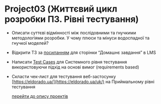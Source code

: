 # Project03 (Життєвий цикл розробки ПЗ. Рівні тестування)
+ Описати суттєві відмінності між послідовними та гнучкими методологіями розробки. У чому плюси та мінуси водоспадної та гнучкої моделей?
+ Відкрити ТЗ за [посиланням](https://docs.google.com/document/d/1B0AzKtf2AL2b6Kv2s2pKYl0KvOADP1DgAF6X51Eb3lM/edit) для сторінки “Домашнє завдання” в LMS
+ Написати [Test Cases](https://github.com/makstyt/pet_projects2023/blob/project03/Test%20cases%20for%20homework%20page%20in%20LMS.pdf) для Системного рівня тестування використовуючи підхід на основі вимог (requirements based)
+ Скласти чек-лист для тестування веб-застосунку [https://eldorado.ua/](https://eldorado.ua/uk/) на Приймальному рівні тестування

  [перейти до опису проектів](https://github.com/makstyt/pet_projects2023)
